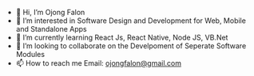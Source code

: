 - 👋 Hi, I’m Ojong Falon
- 👀 I’m interested in Software Design and Development for Web, Mobile and Standalone Apps
- 🌱 I’m currently learning React Js, React Native, Node JS, VB.Net
- 💞️ I’m looking to collaborate on the Develpoment of Seperate Software Modules
- 📫 How to reach me Email: ojongfalon@gmail.com

<!---
ojongfalon/ojongfalon is a ✨ special ✨ repository because its `README.md` (this file) appears on your GitHub profile.
You can click the Preview link to take a look at your changes.
--->
